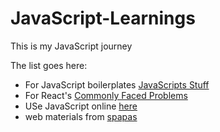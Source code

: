 # JavaScript-Learnings

This is my JavaScript journey


The list goes here:
<ul> 
  <li> For JavaScript boilerplates <a href="https://www.javascriptstuff.com/" target="_blank"> JavaScripts Stuff </a> </li>
  <li> For React's  <a href="https://jscomplete.com/learn/react-beyond-basics/react-cfp" target="_blank"> Commonly Faced Problems </a> </li>
  <li> USe JavaScript online <a href="https://jscomplete.com/playground" target="_blank"> here </a> </li>
  <li> web materials from <a href="https://spapas.github.io/" target="_blank"> spapas </a> </li>
</ul>
